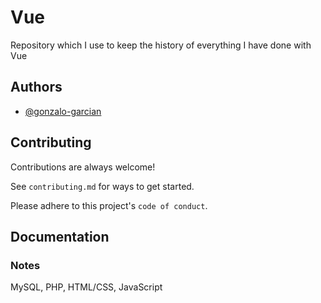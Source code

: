 # Vue
Repository which I use to keep the history of everything I have done with Vue


## Authors

- [@gonzalo-garcian](https://www.github.com/gonzalo-garcian)


## Contributing

Contributions are always welcome!

See `contributing.md` for ways to get started.

Please adhere to this project's `code of conduct`.


## Documentation

### Notes 

MySQL, PHP, HTML/CSS, JavaScript

